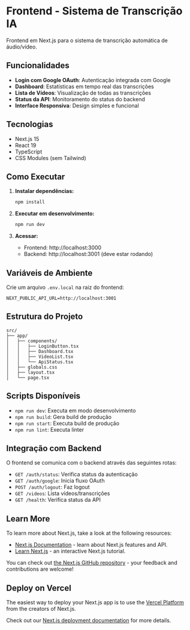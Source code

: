 # Frontend - Sistema de Transcrição IA

Frontend em Next.js para o sistema de transcrição automática de áudio/vídeo.

## Funcionalidades

- **Login com Google OAuth**: Autenticação integrada com Google
- **Dashboard**: Estatísticas em tempo real das transcrições
- **Lista de Vídeos**: Visualização de todas as transcrições
- **Status da API**: Monitoramento do status do backend
- **Interface Responsiva**: Design simples e funcional

## Tecnologias

- Next.js 15
- React 19
- TypeScript
- CSS Modules (sem Tailwind)

## Como Executar

1. **Instalar dependências:**
   ```bash
   npm install
   ```

2. **Executar em desenvolvimento:**
   ```bash
   npm run dev
   ```

3. **Acessar:**
   - Frontend: http://localhost:3000
   - Backend: http://localhost:3001 (deve estar rodando)

## Variáveis de Ambiente

Crie um arquivo `.env.local` na raiz do frontend:

```env
NEXT_PUBLIC_API_URL=http://localhost:3001
```

## Estrutura do Projeto

```
src/
├── app/
│   ├── components/
│   │   ├── LoginButton.tsx
│   │   ├── Dashboard.tsx
│   │   ├── VideoList.tsx
│   │   └── ApiStatus.tsx
│   ├── globals.css
│   ├── layout.tsx
│   └── page.tsx
```

## Scripts Disponíveis

- `npm run dev`: Executa em modo desenvolvimento
- `npm run build`: Gera build de produção
- `npm run start`: Executa build de produção
- `npm run lint`: Executa linter

## Integração com Backend

O frontend se comunica com o backend através das seguintes rotas:

- `GET /auth/status`: Verifica status da autenticação
- `GET /auth/google`: Inicia fluxo OAuth
- `POST /auth/logout`: Faz logout
- `GET /videos`: Lista vídeos/transcrições
- `GET /health`: Verifica status da API

## Learn More

To learn more about Next.js, take a look at the following resources:

- [Next.js Documentation](https://nextjs.org/docs) - learn about Next.js features and API.
- [Learn Next.js](https://nextjs.org/learn) - an interactive Next.js tutorial.

You can check out [the Next.js GitHub repository](https://github.com/vercel/next.js) - your feedback and contributions are welcome!

## Deploy on Vercel

The easiest way to deploy your Next.js app is to use the [Vercel Platform](https://vercel.com/new?utm_medium=default-template&filter=next.js&utm_source=create-next-app&utm_campaign=create-next-app-readme) from the creators of Next.js.

Check out our [Next.js deployment documentation](https://nextjs.org/docs/app/building-your-application/deploying) for more details.
